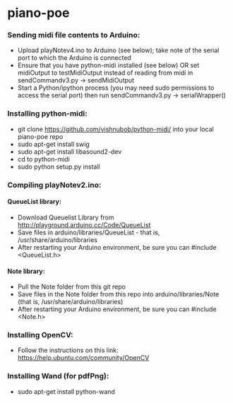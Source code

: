 piano-poe
=========

### Sending midi file contents to Arduino:
* Upload playNotev4.ino to Arduino (see below); take note of the serial port to which the Arduino is connected
* Ensure that you have python-midi installed (see below) OR set midiOutput to testMidiOutput instead of reading from midi in sendCommandv3.py -> sendMidiOutput
* Start a Python/ipython process (you may need sudo permissions to access the serial port) then run sendCommandv3.py -> serialWrapper()

### Installing python-midi:
* git clone https://github.com/vishnubob/python-midi/ into your local piano-poe repo
* sudo apt-get install swig
* sudo apt-get install libasound2-dev
* cd to python-midi
* sudo python setup.py install

### Compiling playNotev2.ino:

#### QueueList library:
* Download Queuelist Library from http://playground.arduino.cc/Code/QueueList
* Save files in arduino/libraries/QueueList  - that is, /usr/share/arduino/libraries
* After restarting your Arduino environment, be sure you can #include <QueueList.h>

#### Note library:
* Pull the Note folder from this git repo
* Save files in the Note folder from this repo into arduino/libraries/Note (that is, /usr/share/arduino/libraries)
* After restarting your Arduino environment, be sure you can #include <Note.h>

### Installing OpenCV:
* Follow the instructions on this link: https://help.ubuntu.com/community/OpenCV

### Installing Wand (for pdfPng):
* sudo apt-get install python-wand
